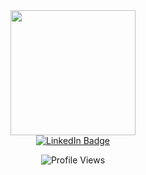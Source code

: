 <div id="header" align="center">
  <img src="https://media.giphy.com/media/NgurY1o4z080Jfoyzw/giphy.gif" width="200"/>
</div>

<div id="badges" align="center">
  <a href="www.linkedin.com/in/ngueainzin">
    <img src="https://img.shields.io/badge/LinkedIn-blue?style=for-the-badge&logo=linkedin&logoColor=white" alt="LinkedIn Badge"/>
  </a>
</div>
  
<p align="center">
  <img src="https://komarev.com/ghpvc/?username=krystalZin&style=flat-square&color=blue" alt="Profile Views"/>
</p>
